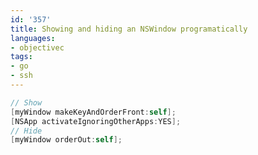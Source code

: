 ```yaml
---
id: '357'
title: Showing and hiding an NSWindow programatically
languages:
- objectivec
tags:
- go
- ssh
---
```


```objectivec
// Show
[myWindow makeKeyAndOrderFront:self];
[NSApp activateIgnoringOtherApps:YES];
// Hide
[myWindow orderOut:self];
```
    

